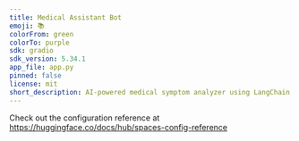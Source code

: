 ```yaml
---
title: Medical Assistant Bot
emoji: 📚
colorFrom: green
colorTo: purple
sdk: gradio
sdk_version: 5.34.1
app_file: app.py
pinned: false
license: mit
short_description: AI-powered medical symptom analyzer using LangChain , OpenAI
---
```


Check out the configuration reference at https://huggingface.co/docs/hub/spaces-config-reference
